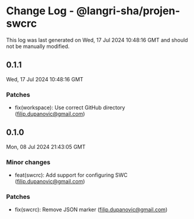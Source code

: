 # Change Log - @langri-sha/projen-swcrc

This log was last generated on Wed, 17 Jul 2024 10:48:16 GMT and should not be manually modified.

<!-- Start content -->

## 0.1.1

Wed, 17 Jul 2024 10:48:16 GMT

### Patches

- fix(workspace): Use correct GitHub directory (filip.dupanovic@gmail.com)

## 0.1.0

Mon, 08 Jul 2024 21:43:05 GMT

### Minor changes

- feat(swcrc): Add support for configuring SWC (filip.dupanovic@gmail.com)

### Patches

- fix(swcrc): Remove JSON marker (filip.dupanovic@gmail.com)
